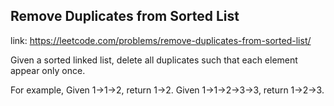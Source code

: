 ## Remove Duplicates from Sorted List 
link: <https://leetcode.com/problems/remove-duplicates-from-sorted-list/>

Given a sorted linked list, delete all duplicates such that each element appear only once.


For example,
Given 1->1->2, return 1->2.
Given 1->1->2->3->3, return 1->2->3.
